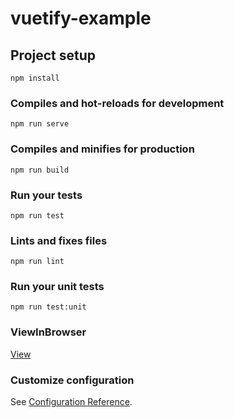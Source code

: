 # vuetify-example

## Project setup
```
npm install
```

### Compiles and hot-reloads for development
```
npm run serve
```

### Compiles and minifies for production
```
npm run build
```

### Run your tests
```
npm run test
```

### Lints and fixes files
```
npm run lint
```

### Run your unit tests
```
npm run test:unit
```
### ViewInBrowser

<a href="https://jsonplace-holder.netlify.app">View</a>

### Customize configuration
See [Configuration Reference](https://cli.vuejs.org/config/).
